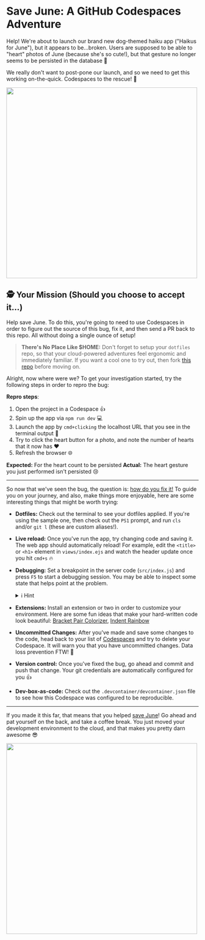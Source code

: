 # Save June: A GitHub Codespaces Adventure

Help! We're about to launch our brand new dog-themed haiku app ("Haikus for June"), but it appears to be...broken. Users are supposed to be able to "heart" photos of June (because she's so cute!), but that gesture no longer seems to be persisted in the database 🤔

We really don't want to post-pone our launch, and so we need to get this working on-the-quick. Codespaces to the rescue! 🦸

<img width="500px" src="https://user-images.githubusercontent.com/116461/93283254-02ecb600-f785-11ea-84a9-83832ed1efc8.png" />

## 🕵️ Your Mission (Should you choose to accept it...)

Help save June. To do this, you're going to need to use Codespaces in order to figure out the source of this bug, fix it, and then send a PR back to this repo. All without doing a single ounce of setup!

> **There's No Place Like \$HOME:** Don't forget to setup your `dotfiles` repo, so that your cloud-powered adventures feel ergonomic and immediately familiar. If you want a cool one to try out, then fork [this repo](https://github.com/lostintangent/dotfiles) before moving on.

Alright, now where were we? To get your investigation started, try the following steps in order to repro the bug:

**Repro steps**:

1. Open the project in a Codespace 👍
1. Spin up the app via `npm run dev` 💻
1. Launch the app by `cmd+clicking` the localhost URL that you see in the terminal output 🚀
1. Try to click the heart button for a photo, and note the number of hearts that it now has ❤️
1. Refresh the browser 🌐

**Expected:** For the heart count to be persisted
**Actual:** The heart gesture you just performed isn't persisted 😢

---

So now that we've seen the bug, the question is: <ins>how do you fix it!</ins> To guide you on your journey, and also, make things more enjoyable, here are some interesting things that might be worth trying:

- **Dotfiles:** Check out the terminal to see your dotfiles applied. If you're using the sample one, then check out the `PS1` prompt, and run `cls` and/or `git l` (these are custom aliases!).

- **Live reload:** Once you've run the app, try changing code and saving it. The web app should automatically reload! For example, edit the `<title>` or `<h1>` element in `views/index.ejs` and watch the header update once you hit `cmd+s` 🔥

- **Debugging:** Set a breakpoint in the server code (`src/index.js`) and press `F5` to start a debugging session. You may be able to inspect some state that helps point at the problem. <details><summary>ℹ️ Hint</summary>Set a breakpoint on line 16, try to heart a photo, and then try to inspect `req.body`. There may be a typo somewhere...(on line 18!)</details>

- **Extensions:** Install an extension or two in order to customize your environment. Here are some fun ideas that make your hard-written code look beautiful: [Bracket Pair Colorizer](https://marketplace.visualstudio.com/items?itemName=CoenraadS.bracket-pair-colorizer-2), [Indent Rainbow](https://marketplace.visualstudio.com/items?itemName=oderwat.indent-rainbow)

- **Uncommitted Changes:** After you've made and save some changes to the code, head back to your list of [Codespaces](https://github.com/codespaces) and try to delete your Codespace. It will warn you that you have uncommitted changes. Data loss prevention FTW! 🙌

- **Version control:** Once you've fixed the bug, go ahead and commit and push that change. Your git credentials are automatically configured for you 👍

- **Dev-box-as-code:** Check out the `.devcontainer/devcontainer.json` file to see how this Codespace was configured to be reproducible.

---

If you made it this far, that means that you helped <ins>save June</ins>! Go ahead and pat yourself on the back, and take a coffee break. You just moved your development environment to the cloud, and that makes you pretty darn awesome 😎

<img width="500px" src="https://user-images.githubusercontent.com/116461/93296814-db0d4a80-f7a4-11ea-9bb5-5cd44b7eb39c.png" />
